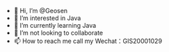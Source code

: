 - 👋 Hi, I’m @Geosen
- 👀 I’m interested in Java
- 🌱 I’m currently learning Java
- 💞️ I’m not looking to collaborate 
- 📫 How to reach me call my Wechat：GIS20001029

<!---
Gao001029/Gao001029 is a ✨ special ✨ repository because its `README.md` (this file) appears on your GitHub profile.
You can click the Preview link to take a look at your changes.
--->
